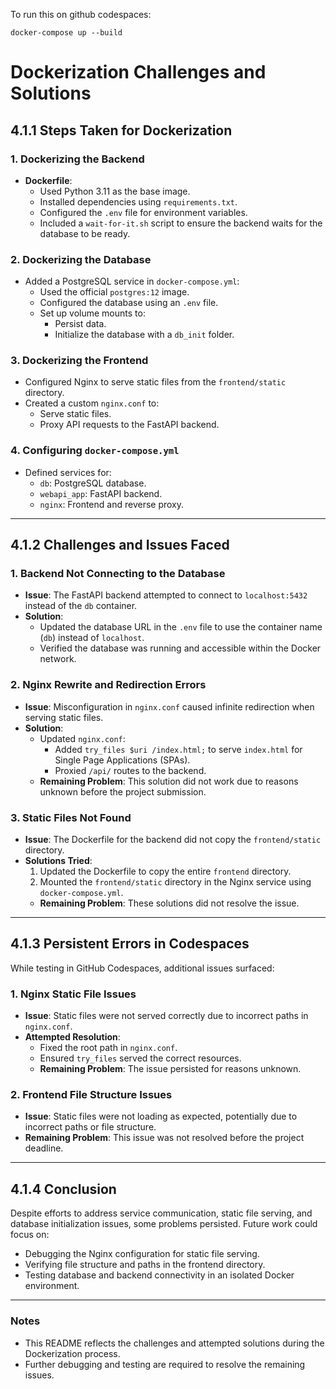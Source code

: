 To run this on github codespaces:
```
docker-compose up --build
```


# Dockerization Challenges and Solutions

## 4.1.1 Steps Taken for Dockerization

### 1. Dockerizing the Backend
- **Dockerfile**:
  - Used Python 3.11 as the base image.
  - Installed dependencies using `requirements.txt`.
  - Configured the `.env` file for environment variables.
  - Included a `wait-for-it.sh` script to ensure the backend waits for the database to be ready.

### 2. Dockerizing the Database
- Added a PostgreSQL service in `docker-compose.yml`:
  - Used the official `postgres:12` image.
  - Configured the database using an `.env` file.
  - Set up volume mounts to:
    - Persist data.
    - Initialize the database with a `db_init` folder.

### 3. Dockerizing the Frontend
- Configured Nginx to serve static files from the `frontend/static` directory.
- Created a custom `nginx.conf` to:
  - Serve static files.
  - Proxy API requests to the FastAPI backend.

### 4. Configuring `docker-compose.yml`
- Defined services for:
  - `db`: PostgreSQL database.
  - `webapi_app`: FastAPI backend.
  - `nginx`: Frontend and reverse proxy.

---

## 4.1.2 Challenges and Issues Faced

### 1. Backend Not Connecting to the Database
- **Issue**: The FastAPI backend attempted to connect to `localhost:5432` instead of the `db` container.
- **Solution**:
  - Updated the database URL in the `.env` file to use the container name (`db`) instead of `localhost`.
  - Verified the database was running and accessible within the Docker network.

### 2. Nginx Rewrite and Redirection Errors
- **Issue**: Misconfiguration in `nginx.conf` caused infinite redirection when serving static files.
- **Solution**:
  - Updated `nginx.conf`:
    - Added `try_files $uri /index.html;` to serve `index.html` for Single Page Applications (SPAs).
    - Proxied `/api/` routes to the backend.
  - **Remaining Problem**: This solution did not work due to reasons unknown before the project submission.

### 3. Static Files Not Found
- **Issue**: The Dockerfile for the backend did not copy the `frontend/static` directory.
- **Solutions Tried**:
  1. Updated the Dockerfile to copy the entire `frontend` directory.
  2. Mounted the `frontend/static` directory in the Nginx service using `docker-compose.yml`.
  - **Remaining Problem**: These solutions did not resolve the issue.

---

## 4.1.3 Persistent Errors in Codespaces
While testing in GitHub Codespaces, additional issues surfaced:

### 1. Nginx Static File Issues
- **Issue**: Static files were not served correctly due to incorrect paths in `nginx.conf`.
- **Attempted Resolution**:
  - Fixed the root path in `nginx.conf`.
  - Ensured `try_files` served the correct resources.
  - **Remaining Problem**: The issue persisted for reasons unknown.

### 2. Frontend File Structure Issues
- **Issue**: Static files were not loading as expected, potentially due to incorrect paths or file structure.
- **Remaining Problem**: This issue was not resolved before the project deadline.

---

## 4.1.4 Conclusion
Despite efforts to address service communication, static file serving, and database initialization issues, some problems persisted. Future work could focus on:

- Debugging the Nginx configuration for static file serving.
- Verifying file structure and paths in the frontend directory.
- Testing database and backend connectivity in an isolated Docker environment.

---

### Notes
- This README reflects the challenges and attempted solutions during the Dockerization process.
- Further debugging and testing are required to resolve the remaining issues.

